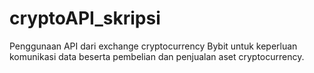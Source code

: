 # cryptoAPI_skripsi
Penggunaan API dari exchange cryptocurrency Bybit untuk keperluan komunikasi data beserta pembelian dan penjualan aset cryptocurrency.
